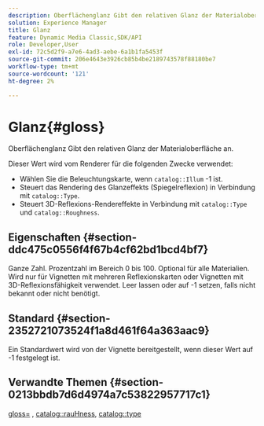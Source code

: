 ```yaml
---
description: Oberflächenglanz Gibt den relativen Glanz der Materialoberfläche an.
solution: Experience Manager
title: Glanz
feature: Dynamic Media Classic,SDK/API
role: Developer,User
exl-id: 72c5d2f9-a7e6-4ad3-aebe-6a1b1fa5453f
source-git-commit: 206e4643e3926cb85b4be2189743578f88180be7
workflow-type: tm+mt
source-wordcount: '121'
ht-degree: 2%

---
```


# Glanz{#gloss}

Oberflächenglanz Gibt den relativen Glanz der Materialoberfläche an.

Dieser Wert wird vom Renderer für die folgenden Zwecke verwendet:

* Wählen Sie die Beleuchtungskarte, wenn `catalog::Illum` -1 ist.
* Steuert das Rendering des Glanzeffekts (Spiegelreflexion) in Verbindung mit `catalog::Type`.
* Steuert 3D-Reflexions-Rendereffekte in Verbindung mit `catalog::Type` und `catalog::Roughness`.

## Eigenschaften {#section-ddc475c0556f4f67b4cf62bd1bcd4bf7}

Ganze Zahl. Prozentzahl im Bereich 0 bis 100. Optional für alle Materialien. Wird nur für Vignetten mit mehreren Reflexionskarten oder Vignetten mit 3D-Reflexionsfähigkeit verwendet. Leer lassen oder auf -1 setzen, falls nicht bekannt oder nicht benötigt.

## Standard {#section-2352721073524f1a8d461f64a363aac9}

Ein Standardwert wird von der Vignette bereitgestellt, wenn dieser Wert auf -1 festgelegt ist.

## Verwandte Themen {#section-0213bbdb7d6d4974a7c53822957717c1}

[gloss=](../../../../../ir-api/http-protocol/image-rendering-api-ref/c-ir-http-protocol-ref/c-ir-http-protocol-command-reference/r-ir-http-gloss.md#reference-325aef2ee51e4e1584a06047427340ca) , [catalog::rauHness](../../../../../ir-api/material-cat/image-rendering-api-ref/c-ir-material-catalog/c-ir-material-data-reference/r-ir-roughness.md#reference-79f748ac642745e3b81795a99f61fa99), [catalog::type](../../../../../ir-api/material-cat/image-rendering-api-ref/c-ir-material-catalog/c-ir-material-data-reference/r-ir-cat-type.md#reference-9bea147dda9f4e74bc0ec79dcc0d9161)
